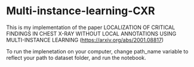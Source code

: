 # Multi-instance-learning-CXR

This is my implementation of the paper LOCALIZATION OF CRITICAL FINDINGS IN CHEST X-RAY WITHOUT LOCAL
ANNOTATIONS USING MULTI-INSTANCE LEARNING (https://arxiv.org/abs/2001.08817)

To run the implenetation on your computer, change path_name variable to reflect your path to dataset folder, and run the notebook.
